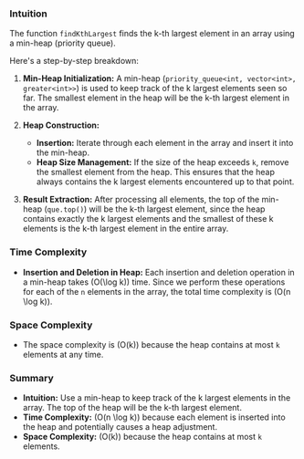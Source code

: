 ### Intuition

The function `findKthLargest` finds the k-th largest element in an array using a min-heap (priority queue). 

Here's a step-by-step breakdown:

1. **Min-Heap Initialization:** A min-heap (`priority_queue<int, vector<int>, greater<int>>`) is used to keep track of the k largest elements seen so far. The smallest element in the heap will be the k-th largest element in the array.

2. **Heap Construction:**
    - **Insertion:** Iterate through each element in the array and insert it into the min-heap.
    - **Heap Size Management:** If the size of the heap exceeds `k`, remove the smallest element from the heap. This ensures that the heap always contains the k largest elements encountered up to that point.

3. **Result Extraction:** After processing all elements, the top of the min-heap (`que.top()`) will be the k-th largest element, since the heap contains exactly the k largest elements and the smallest of these k elements is the k-th largest element in the entire array.

### Time Complexity

- **Insertion and Deletion in Heap:** Each insertion and deletion operation in a min-heap takes \(O(\log k)\) time. Since we perform these operations for each of the `n` elements in the array, the total time complexity is \(O(n \log k)\).

### Space Complexity

- The space complexity is \(O(k)\) because the heap contains at most `k` elements at any time.

### Summary

- **Intuition:** Use a min-heap to keep track of the k largest elements in the array. The top of the heap will be the k-th largest element.
- **Time Complexity:** \(O(n \log k)\) because each element is inserted into the heap and potentially causes a heap adjustment.
- **Space Complexity:** \(O(k)\) because the heap contains at most `k` elements.
